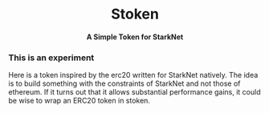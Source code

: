 <h1 align="center">
  <br>
  Stoken
  <br>
</h1>

<h4 align="center">A Simple Token for StarkNet</h4>

### This is an experiment
Here is a token inspired by the erc20 written for StarkNet natively. The idea is to build something with the constraints of StarkNet and not those of ethereum. If it turns out that it allows substantial performance gains, it could be wise to wrap an ERC20 token in stoken.